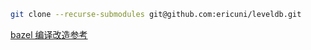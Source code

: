 ```bash
git clone --recurse-submodules git@github.com:ericuni/leveldb.git
```

[bazel 编译改造参考](https://github.com/cschuet/leveldb/blob/master/bazel/third_party/leveldb/leveldb.BUILD)

